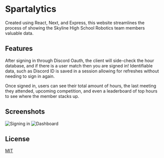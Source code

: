 # Spartalytics

Created using React, Next, and Express, this website streamlines the process of showing the Skyline High School Robotics team members valuable data.

## Features

After signing in through Discord Oauth, the client will side-check the hour database, and if there is a user match then you are signed in! Identifiable data, such as Discord ID is saved in a session allowing for refreshes without needing to sign in again. 

Once signed in, users can see their total amount of hours, the last meeting they attended, upcoming competition, and even a leaderboard of top hours to see where the member stacks up.

## Screenshots

![Signing in](https://i.imgur.com/cfJPrEu.png)
![Dashboard](https://i.imgur.com/0mwaq77.png)

## License
[MIT](https://choosealicense.com/licenses/mit/)
